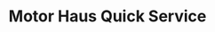 ---
title: "Motor Haus Quick Service"
url: /montevideo/motor-haus-quick-service/
shop: Autowerkstatt
---